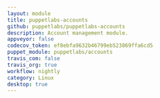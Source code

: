 ```yaml
---
layout: module
title: puppetlabs-accounts
github: puppetlabs/puppetlabs-accounts
description: Account management module.
appveyor: false
codecov_token: ef8ebfa9632b46799eb523869ffa6cd5
puppet_module: puppetlabs/accounts
travis_com: false
travis_org: true
workflow: nightly
category: Linux
desktop: true
---
```

